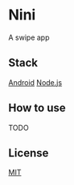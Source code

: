 # Nini

A swipe app

## Stack

[Android](https://www.android.com/)
[Node.js](https://nodejs.org/en/)

## How to use

TODO

## License

[MIT](./LICENSE)
